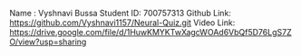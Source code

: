 Name : Vyshnavi Bussa 
Student ID: 700757313 
Github Link: https://github.com/Vyshnavi1157/Neural-Quiz.git
Video Link: https://drive.google.com/file/d/1HuwKMYKTwXagcWOAd6VbQf5D76LgS7ZO/view?usp=sharing
